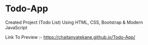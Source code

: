 # Todo-App
Created Project (Todo List) Using HTML, CSS, Bootstrap &amp; Modern JavaScript


Link To Preview :- https://chaitanyatekane.github.io/Todo-App/
